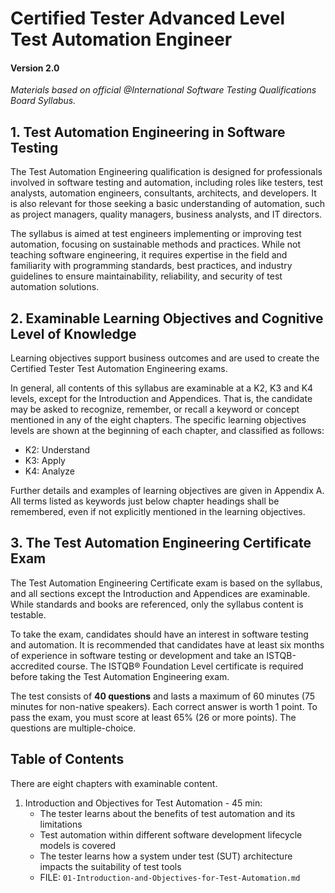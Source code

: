 # Certified Tester Advanced Level Test Automation Engineer
#### Version 2.0

*Materials based on official @International Software Testing Qualifications Board Syllabus.*

## 1. Test Automation Engineering in Software Testing

The Test Automation Engineering qualification is designed for professionals involved in software testing and automation, including roles like testers, test analysts, automation engineers, consultants, architects, and developers. It is also relevant for those seeking a basic understanding of automation, such as project managers, quality managers, business analysts, and IT directors.

The syllabus is aimed at test engineers implementing or improving test automation, focusing on sustainable methods and practices. While not teaching software engineering, it requires expertise in the field and familiarity with programming standards, best practices, and industry guidelines to ensure maintainability, reliability, and security of test automation solutions.

## 2. Examinable Learning Objectives and Cognitive Level of Knowledge

Learning objectives support business outcomes and are used to create the Certified Tester Test
Automation Engineering exams.

In general, all contents of this syllabus are examinable at a K2, K3 and K4 levels, except for the Introduction and Appendices. That is, the candidate may be asked to recognize, remember, or recall a keyword or concept mentioned in any of the eight chapters. The specific learning objectives levels are
shown at the beginning of each chapter, and classified as follows:
-  K2: Understand
-  K3: Apply
-  K4: Analyze

Further details and examples of learning objectives are given in Appendix A.
All terms listed as keywords just below chapter headings shall be remembered, even if not explicitly
mentioned in the learning objectives.

## 3. The Test Automation Engineering Certificate Exam

The Test Automation Engineering Certificate exam is based on the syllabus, and all sections except the Introduction and Appendices are examinable. While standards and books are referenced, only the syllabus content is testable.

To take the exam, candidates should have an interest in software testing and automation. It is recommended that candidates have at least six months of experience in software testing or development and take an ISTQB-accredited course. The ISTQB® Foundation Level certificate is required before taking the Test Automation Engineering exam.

The test consists of **40 questions** and lasts a maximum of 60 minutes (75 minutes for non-native speakers). Each correct answer is worth 1 point. To pass the exam, you must score at least 65% (26 or more points). The questions are multiple-choice.

## Table of Contents
There are eight chapters with examinable content.
1. Introduction and Objectives for Test Automation - 45 min:
    - The tester learns about the benefits of test automation and its limitations
    - Test automation within different software development lifecycle models is covered
    - The tester learns how a system under test (SUT) architecture impacts the suitability of test tools
    - FILE: `01-Introduction-and-Objectives-for-Test-Automation.md`
